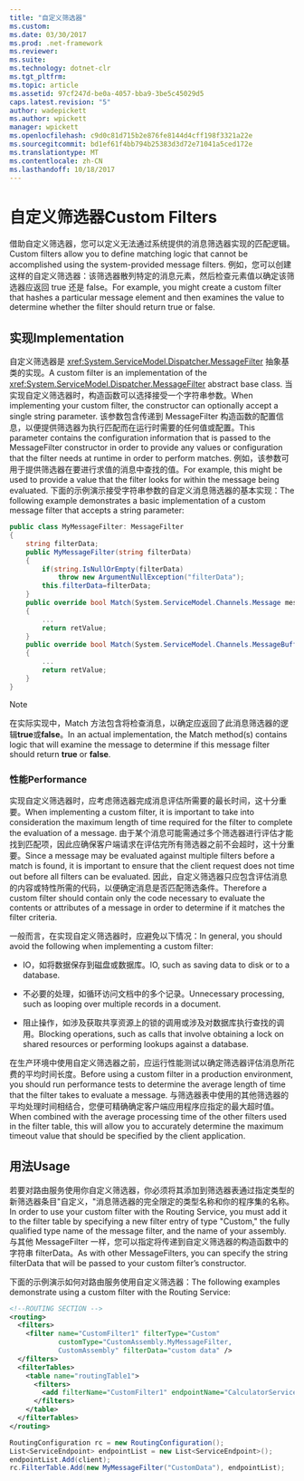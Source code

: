 ```yaml
---
title: "自定义筛选器"
ms.custom: 
ms.date: 03/30/2017
ms.prod: .net-framework
ms.reviewer: 
ms.suite: 
ms.technology: dotnet-clr
ms.tgt_pltfrm: 
ms.topic: article
ms.assetid: 97cf247d-be0a-4057-bba9-3be5c45029d5
caps.latest.revision: "5"
author: wadepickett
ms.author: wpickett
manager: wpickett
ms.openlocfilehash: c9d0c81d715b2e876fe8144d4cff198f3321a22e
ms.sourcegitcommit: bd1ef61f4bb794b25383d3d72e71041a5ced172e
ms.translationtype: MT
ms.contentlocale: zh-CN
ms.lasthandoff: 10/18/2017
---
```

# <a name="custom-filters"></a><span data-ttu-id="3eae7-102">自定义筛选器</span><span class="sxs-lookup"><span data-stu-id="3eae7-102">Custom Filters</span></span>
<span data-ttu-id="3eae7-103">借助自定义筛选器，您可以定义无法通过系统提供的消息筛选器实现的匹配逻辑。</span><span class="sxs-lookup"><span data-stu-id="3eae7-103">Custom filters allow you to define matching logic that cannot be accomplished using the system-provided message filters.</span></span> <span data-ttu-id="3eae7-104">例如，您可以创建这样的自定义筛选器：该筛选器散列特定的消息元素，然后检查元素值以确定该筛选器应返回 true 还是 false。</span><span class="sxs-lookup"><span data-stu-id="3eae7-104">For example, you might create a custom filter that hashes a particular message element and then examines the value to determine whether the filter should return true or false.</span></span>  
  
## <a name="implementation"></a><span data-ttu-id="3eae7-105">实现</span><span class="sxs-lookup"><span data-stu-id="3eae7-105">Implementation</span></span>  
 <span data-ttu-id="3eae7-106">自定义筛选器是 <xref:System.ServiceModel.Dispatcher.MessageFilter> 抽象基类的实现。</span><span class="sxs-lookup"><span data-stu-id="3eae7-106">A custom filter is an implementation of the <xref:System.ServiceModel.Dispatcher.MessageFilter> abstract base class.</span></span> <span data-ttu-id="3eae7-107">当实现自定义筛选器时，构造函数可以选择接受一个字符串参数。</span><span class="sxs-lookup"><span data-stu-id="3eae7-107">When implementing your custom filter, the constructor can optionally accept a single string parameter.</span></span> <span data-ttu-id="3eae7-108">该参数包含传递到 MessageFilter 构造函数的配置信息，以便提供筛选器为执行匹配而在运行时需要的任何值或配置。</span><span class="sxs-lookup"><span data-stu-id="3eae7-108">This parameter contains the configuration information that is passed to the MessageFilter constructor in order to provide any values or configuration that the filter needs at runtime in order to perform matches.</span></span> <span data-ttu-id="3eae7-109">例如，该参数可用于提供筛选器在要进行求值的消息中查找的值。</span><span class="sxs-lookup"><span data-stu-id="3eae7-109">For example, this might be used to provide a value that the filter looks for within the message being evaluated.</span></span> <span data-ttu-id="3eae7-110">下面的示例演示接受字符串参数的自定义消息筛选器的基本实现：</span><span class="sxs-lookup"><span data-stu-id="3eae7-110">The following example demonstrates a basic implementation of a custom message filter that accepts a string parameter:</span></span>  
  
```csharp  
public class MyMessageFilter: MessageFilter  
{  
    string filterData;  
    public MyMessageFilter(string filterData)  
    {  
        if(string.IsNullOrEmpty(filterData)  
            throw new ArgumentNullException("filterData");  
        this.filterData=filterData;  
    }  
    public override bool Match(System.ServiceModel.Channels.Message message)  
    {  
        ...  
        return retValue;  
    }  
    public override bool Match(System.ServiceModel.Channels.MessageBuffer buffer)  
    {  
        ...  
        return retValue;  
    }  
}  
```  
  
> [!NOTE]
>  <span data-ttu-id="3eae7-111">在实际实现中，Match 方法包含将检查消息，以确定应返回了此消息筛选器的逻辑**true**或**false**。</span><span class="sxs-lookup"><span data-stu-id="3eae7-111">In an actual implementation, the Match method(s) contains logic that will examine the message to determine if this message filter should return **true** or **false**.</span></span>  
  
### <a name="performance"></a><span data-ttu-id="3eae7-112">性能</span><span class="sxs-lookup"><span data-stu-id="3eae7-112">Performance</span></span>  
 <span data-ttu-id="3eae7-113">实现自定义筛选器时，应考虑筛选器完成消息评估所需要的最长时间，这十分重要。</span><span class="sxs-lookup"><span data-stu-id="3eae7-113">When implementing a custom filter, it is important to take into consideration the maximum length of time required for the filter to complete the evaluation of a message.</span></span> <span data-ttu-id="3eae7-114">由于某个消息可能需通过多个筛选器进行评估才能找到匹配项，因此应确保客户端请求在评估完所有筛选器之前不会超时，这十分重要。</span><span class="sxs-lookup"><span data-stu-id="3eae7-114">Since a message may be evaluated against multiple filters before a match is found, it is important to ensure that the client request does not time out before all filters can be evaluated.</span></span> <span data-ttu-id="3eae7-115">因此，自定义筛选器只应包含评估消息的内容或特性所需的代码，以便确定消息是否匹配筛选条件。</span><span class="sxs-lookup"><span data-stu-id="3eae7-115">Therefore a custom filter should contain only the code necessary to evaluate the contents or attributes of a message in order to determine if it matches the filter criteria.</span></span>  
  
 <span data-ttu-id="3eae7-116">一般而言，在实现自定义筛选器时，应避免以下情况：</span><span class="sxs-lookup"><span data-stu-id="3eae7-116">In general, you should avoid the following when implementing a custom filter:</span></span>  
  
-   <span data-ttu-id="3eae7-117">IO，如将数据保存到磁盘或数据库。</span><span class="sxs-lookup"><span data-stu-id="3eae7-117">IO, such as saving data to disk or to a database.</span></span>  
  
-   <span data-ttu-id="3eae7-118">不必要的处理，如循环访问文档中的多个记录。</span><span class="sxs-lookup"><span data-stu-id="3eae7-118">Unnecessary processing, such as looping over multiple records in a document.</span></span>  
  
-   <span data-ttu-id="3eae7-119">阻止操作，如涉及获取共享资源上的锁的调用或涉及对数据库执行查找的调用。</span><span class="sxs-lookup"><span data-stu-id="3eae7-119">Blocking operations, such as calls that involve obtaining a lock on shared resources or performing lookups against a database.</span></span>  
  
 <span data-ttu-id="3eae7-120">在生产环境中使用自定义筛选器之前，应运行性能测试以确定筛选器评估消息所花费的平均时间长度。</span><span class="sxs-lookup"><span data-stu-id="3eae7-120">Before using a custom filter in a production environment, you should run performance tests to determine the average length of time that the filter takes to evaluate a message.</span></span> <span data-ttu-id="3eae7-121">与筛选器表中使用的其他筛选器的平均处理时间相结合，您便可精确确定客户端应用程序应指定的最大超时值。</span><span class="sxs-lookup"><span data-stu-id="3eae7-121">When combined with the average processing time of the other filters used in the filter table, this will allow you to accurately determine the maximum timeout value that should be specified by the client application.</span></span>  
  
## <a name="usage"></a><span data-ttu-id="3eae7-122">用法</span><span class="sxs-lookup"><span data-stu-id="3eae7-122">Usage</span></span>  
 <span data-ttu-id="3eae7-123">若要对路由服务使用你自定义筛选器，你必须将其添加到筛选器表通过指定类型的新筛选器条目"自定义，"消息筛选器的完全限定的类型名称和你的程序集的名称。</span><span class="sxs-lookup"><span data-stu-id="3eae7-123">In order to use your custom filter with the Routing Service, you must add it to the filter table by specifying a new filter entry of type "Custom," the fully qualified type name of the message filter, and the name of your assembly.</span></span>  <span data-ttu-id="3eae7-124">与其他 MessageFilter 一样，您可以指定将传递到自定义筛选器的构造函数中的字符串 filterData。</span><span class="sxs-lookup"><span data-stu-id="3eae7-124">As with other MessageFilters, you can specify the string filterData that will be passed to your custom filter’s constructor.</span></span>  
  
 <span data-ttu-id="3eae7-125">下面的示例演示如何对路由服务使用自定义筛选器：</span><span class="sxs-lookup"><span data-stu-id="3eae7-125">The following examples demonstrate using a custom filter with the Routing Service:</span></span>  
  
```xml  
<!--ROUTING SECTION -->  
<routing>  
  <filters>  
    <filter name="CustomFilter1" filterType="Custom"   
            customType="CustomAssembly.MyMessageFilter,   
            CustomAssembly" filterData="custom data" />  
  </filters>  
  <filterTables>  
    <table name="routingTable1">  
      <filters>  
        <add filterName="CustomFilter1" endpointName="CalculatorService" />  
      </filters>  
    </table>  
  </filterTables>  
</routing>  
```  
  
```csharp  
RoutingConfiguration rc = new RoutingConfiguration();  
List<ServiceEndpoint> endpointList = new List<ServiceEndpoint>();  
endpointList.Add(client);  
rc.FilterTable.Add(new MyMessageFilter("CustomData"), endpointList);  
```
